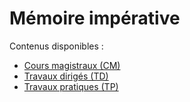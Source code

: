 # Mémoire impérative

Contenus disponibles :

- [Cours magistraux (CM)](CM/)
- [Travaux dirigés (TD)](TD/)
- [Travaux pratiques (TP)](TP/)
